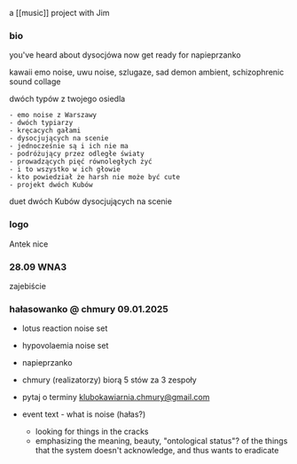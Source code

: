 a [[music]] project with Jim

### bio
you've heard about dysocjówa
now get ready for napieprzanko

kawaii emo noise, uwu noise, szlugaze, sad demon ambient, schizophrenic sound collage

dwóch typów z twojego osiedla

    - emo noise z Warszawy
    - dwóch typiarzy
    - kręcacych gałami
    - dysocjujących na scenie
    - jednocześnie są i ich nie ma
    - podróżujący przez odległe światy
    - prowadzących pięć równoległych żyć
    - i to wszystko w ich głowie
    - kto powiedział że harsh nie może być cute
    - projekt dwóch Kubów

duet dwóch Kubów dysocjujących na scenie

### logo
Antek
nice

### 28.09 WNA3
zajebiście

### hałasowanko @ chmury 09.01.2025
- lotus reaction noise set
- hypovolaemia noise set
- napieprzanko

- chmury (realizatorzy) biorą 5 stów za 3 zespoły
- pytaj o terminy klubokawiarnia.chmury@gmail.com

- event text - what is noise (hałas?)
    - looking for things in the cracks
    - emphasizing the meaning, beauty, "ontological status"? of the things that the system doesn't acknowledge, and thus wants to eradicate